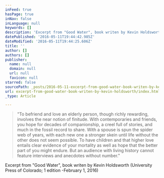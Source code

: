 ```yaml
---
inFeed: true
hasPage: true
inNav: false
inLanguage: null
keywords: []
description: 'Excerpt from "Good Water", book writen by Kevin Holdsworth (University Press of Colorado; 1 edition -February 1, 2016)'
datePublished: '2016-05-11T19:44:42.985Z'
dateModified: '2016-05-11T19:44:25.606Z'
title: ''
author: []
authors: []
publisher:
  name: null
  domain: null
  url: null
  favicon: null
starred: false
sourcePath: _posts/2016-05-11-excerpt-from-good-water-book-writen-by-kevin-holdsworth.md
url: excerpt-from-good-water-book-writen-by-kevin-holdsworth/index.html
_type: Article

---
```

> "To befriend and love an elderly person, though richly rewarding, involves the near notion of finitude. With contemporaries and friends, you hope for decades of companionship, a creel full of stories, and much in the fossil record to share. With a spouse is spun the spider web of years, with each new one a stronger skein until life without the other does not seem possible. To have children and that higher love entails clear evidence of your mortality as well as hope that the better part of you might endure. But an audience with living history cannot feature interviews and anecdotes without number."

Excerpt from "Good Water", book writen by Kevin Holdsworth (University Press of Colorado; 1 edition -February 1, 2016)